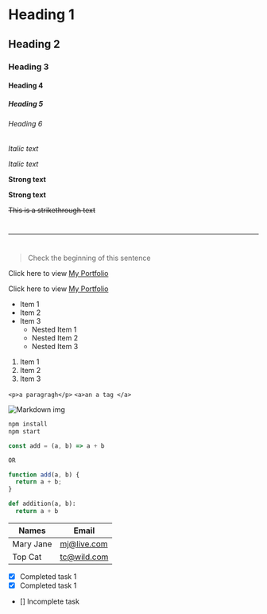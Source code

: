 <!--General Markdown-->
<!--Headings-->

# Heading 1

## Heading 2

### Heading 3

#### Heading 4

##### Heading 5

###### Heading 6

<!--Italics-->

_Italic text_

_Italic text_

<!--Strong-->

**Strong text**

<!--Use \ to escape characters-->

**Strong text**

<!--Strikethrough-->

~~This is a strikethrough text~~

<!--Horizontal rule/separator-->

#

---

#

<!--Block quotes-->
> Check the beginning of this sentence

<!--Links-->
Click here to view [My Portfolio](https://github.com/NSM722)

Click here to view [My Portfolio](https://github.com/NSM722 "Checkout my Repos")

<!--Ulist-->

- Item 1
- Item 2
- Item 3
  - Nested Item 1
  - Nested Item 2
  - Nested Item 3

<!--Olist-->

1. Item 1
1. Item 2
1. Item 3

<!--Inline Code Block-->

`<p>a paragragh</p>`
`<a>an a tag </a>`

<!--Images-->

![Markdown img](https://picsum.photos/200)

<!--Github Markdown-->
<!--Code Blocks-->

```bash
npm install
npm start
```

```JavaScript
const add = (a, b) => a + b

OR

function add(a, b) {
  return a + b;
}
```

```python
def addition(a, b):
  return a + b
```

<!--Tables-->

| Names     | Email       |
| --------- | ----------- |
| Mary Jane | mj@live.com |
| Top Cat   | tc@wild.com |

<!--Task lists-->

- [x] Completed task 1
- [x] Completed task 1
- [] Incomplete task
